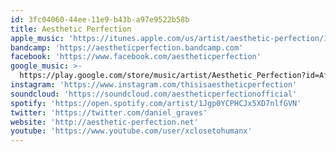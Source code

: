```yaml
---
id: 3fc04060-44ee-11e9-b43b-a97e9522b58b
title: Aesthetic Perfection
apple_music: 'https://itunes.apple.com/us/artist/aesthetic-perfection/175621289'
bandcamp: 'https://aestheticperfection.bandcamp.com'
facebook: 'https://www.facebook.com/aestheticperfection'
google_music: >-
  https://play.google.com/store/music/artist/Aesthetic_Perfection?id=Affjdnafv6cbc53l6foirmbqja4
instagram: 'https://www.instagram.com/thisisaestheticperfection'
soundcloud: 'https://soundcloud.com/aestheticperfectionofficial'
spotify: 'https://open.spotify.com/artist/1Jgp0YCPHCJx5XD7nlfGVN'
twitter: 'https://twitter.com/daniel_graves'
website: 'http://aesthetic-perfection.net'
youtube: 'https://www.youtube.com/user/xclosetohumanx'
---
```

